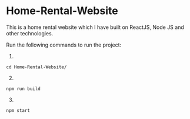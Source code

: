 # Home-Rental-Website
This is a home rental website which I have built on ReactJS, Node JS and other technologies.

Run the following commands to run the project:

1.
```
cd Home-Rental-Website/
```

2.
```
npm run build
```

3.
```
npm start
```
